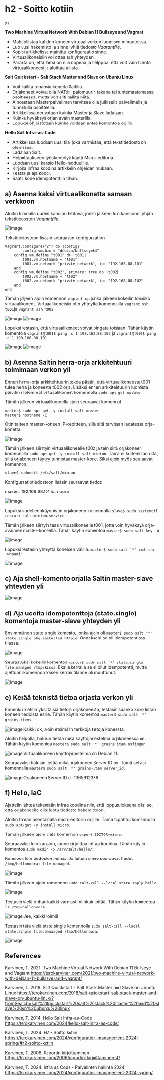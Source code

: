 # h2 - Soitto kotiin
x)

**Two Machine Virtual Network With Debian 11 Bullseye and Vagrant** 
- Mahdollistaa kahden koneen virtuaaliverkon luomisen minuuteissa.
- Luo uusi hakemisto ja sinne tyhjä tiedosto *Vagrantfile*.
- Kopioi artikkelissa mainittu konfiguraatio sinne.
- Virtuaalikoneisiin voi ottaa ssh yhteyden.
- Parasta on, että tämä on niin nopeaa ja helppoa, että voit vain tuhota virtuaalikoneesi ja aloittaa alusta.

**Salt Quickstart - Salt Stack Master and Slave on Ubuntu Linux**
- Voit hallita tuhansia koneita Saltilla.
- Orjakoneet voivat olla NAT:in, palomuurin takana tai tuntemaatomassa osoitteessa, mutta voit silti hallita niitä.
- Ainoastaan Masterpalvelimen tarvitsee olla julkisella palvelimella ja tunnetulla osoitteella.
- Artikkelissa neuvotaan kuinka Master ja Slave ladataan.
- Kuinka hyväksyä orjan avain masterilla.
- Lopuksi ohjeistetaan kuinka voidaan antaa komentoja orjille.

**Hello Salt Infra-as-Code**
- Artikkelissa luodaan uusi tila, joka varmistaa, että tekstitiedosto on olemassa.
- Ladataan Salt.
- Helpottaakseen työskentelyä käytä Micro-editoria.
- Luodaan uusi kansio Hello-moduulille.
- Kirjoita infraa koodina artikkelin ohjeiden mukaan.
- Testaa ja aja koodi.
- Saata kone idempotenttiin tilaan.

## a) Asenna kaksi virtuaalikonetta samaan verkkoon
Aloitin luomalla uuden kansion tehtava, jonka jälkeen loin kansioon tyhjän tekstitiedoston *Vagrantfile*.

![image](https://github.com/kervinennoora/configuration-management-systems/assets/165003747/a764cd55-ee1f-4f02-8e88-35dfb829f5e9)

Tekstitiedostoon lisäsin seuraavan konfiguraation 
````
Vagrant.configure("2") do |config|
		config.vm.box = "debian/bullseye64"
	config.vm.define "t001" do |t001|
		t001.vm.hostname = "t001"
		t001.vm.network "private_network", ip: "192.168.88.101"
	end
	config.vm.define "t002", primary: true do |t002|
		t002.vm.hostname = "t002"
		t002.vm.network "private_network", ip: "192.168.88.102"
	end	
end
````

Tämän jäljeen ajoin komennon ```` vagrant up ```` jonka jälkeen kokeilin toimiiko virtuaalikoneet. 
Virtuaalikoneisiin otin yhteyttä komennoilla `````vagrant ssh t001`````ja ````vagrant ssh t002````

![image](https://github.com/kervinennoora/configuration-management-systems/assets/165003747/4acca994-20b4-409f-a893-e60f5a026d2b)
![image](https://github.com/kervinennoora/configuration-management-systems/assets/165003747/781c5b63-8692-450f-8265-b0e3bc191858)

Lopuksi testasin, että virtuaalikoneet voivat pingata toisiaan. Tähän käytin komentoja ````vagrant@t001$ ping -c 1 198.168.88.102```` ja ````vagrant@t002$ ping -c 1 198.168.88.101````

![image](https://github.com/kervinennoora/configuration-management-systems/assets/165003747/0506d21e-08f0-4375-ba19-c145d3bc587f)
![image](https://github.com/kervinennoora/configuration-management-systems/assets/165003747/67714c7f-a099-4dbe-bab4-3b691776268a)

## b) Asenna Saltin herra-orja arkkitehtuuri toimimaan verkon yli
Ennen herra-orja arkkitehtuurin tekoa päätin, että virtuaalikoneesta t001 tulee herra ja koneesta t002 orja. Lisäksi ennen arkkitehtuurin luomista päivitin molemmat virtuaalikoneet komennolla ````sudo apt-get update````.

Tämän jälkeen virtuaalikoneella ajoin seuraavat komennot 
````master$ sudo apt-get update
master$ sudo apt-get -y install salt-master
master$ hostname -I
````
Otin talteen master-koneen IP-osoitteen, sillä sitä tarvitaan ladatessa orja-konetta.

![image](https://github.com/kervinennoora/configuration-management-systems/assets/165003747/08f72de1-cc3f-48b8-9416-640cecda1e15)

Tämän jälkeen siirrtyin virtuaalikoneelle t002 ja tein siitä orjakoneen komennolla ````sudo apt-get -y install salt-minion````. Tämä ei kuitenkaan riitä, sillä orjakoneen täytyy tunnistaa master-kone. Siksi ajoin myös seuraavat komennon.
````
slave$ sudoedit /etc/salt/minion
````
Konfiguraatiotiedostoon lisäsin seuraavat tiedot:

master: 192.168.88.101
id: noora

![image](https://github.com/kervinennoora/configuration-management-systems/assets/165003747/5559f3f2-28b4-46e7-bc3b-9f348919cd4a)

Lopuksi uudelleenkäynnistin orjakoneen komennolla
````slave$ sudo systemctl restart salt-minion.service````.


Tämän jälkeen siirryin taas virtuaalikoneelle t001, jotta voin hyväksyä orja-avaimen master-koneella. Tähän käytin komentoa ````master$ sudo salt-key -A````

![image](https://github.com/kervinennoora/configuration-management-systems/assets/165003747/3259f382-255c-4551-9569-b2a582385e9f)


Lopuksi testasin yhteyttä koneiden välillä. 
````master$ sudo salt '*' cmd.run 'whoami'````

![image](https://github.com/kervinennoora/configuration-management-systems/assets/165003747/1d0c4f07-d129-4b9f-9b38-b956615202d0)

## c) Aja shell-komento orjalla Saltin master-slave yhteyden yli

![image](https://github.com/kervinennoora/configuration-management-systems/assets/165003747/6bbe07d9-6247-4e2b-8619-47b3d1b92ceb)

## d) Aja useita idempotentteja (state.single) komentoja master-slave yhteyden yli

Ensimmäinen state.single komento, jonka ajoin oli ````master$ sudo salt '*' state.single pkg.installed httpie````. Onnekseni se oli idempotentissa tilassa.

![image](https://github.com/kervinennoora/configuration-management-systems/assets/165003747/ace88777-9ba9-4c0c-af7f-73b21eeb12ab)

Seuraavaksi kokeilin komentoa ````master$ sudo salt '*' state.single file.managed /tmp/kissa````. Ekalla kerralla se ei ollut idempotentti, mutta ajettuani komennon toisen kerran tilanne oli muuttunut.

![image](https://github.com/kervinennoora/configuration-management-systems/assets/165003747/57bfa6e8-ce8a-453d-a5df-f6d1aab65c5e)

## e) Kerää teknistä tietoa orjasta verkon yli
Ennenkuin etsin yksittäisiä tietoja orjakoneesta, testasin saanko koko listan koneen tiedoista esille. Tähän käytin komentoa ````master$ sudo salt '*' grains.items````. 

![image](https://github.com/kervinennoora/configuration-management-systems/assets/165003747/8b531ef2-c6c9-4554-807d-5568c7feffa9)
Kaikki ok, aloin etsimään  tarkkoja tietoja koneesta. 

Aloitin helpolla, halusin tietää mikä käyttöjärjestelmä orjakoneessa on. Tähän käytin komentoa ````master$ sudo salt '*' grains item osfinger````.

![image](https://github.com/kervinennoora/configuration-management-systems/assets/165003747/b6da1d41-c15d-4d7e-8960-feca898c7421)
Virtuaalikoneen käyttöjärjestelmä on Debian 11.

Seuraavaksi halusin tietää mikä orjakoneen Server ID on. Tämä selvisi komennolla ````master$ sudo salt '*' grains-item server_id````.

![image](https://github.com/kervinennoora/configuration-management-systems/assets/165003747/f433e117-cdeb-4885-a538-dd4b070df180)
Orjakoneen Server ID oli 1365912336.

## f) Hello, IaC

Ajattelin lähteä tekemään infraa koodina niin, että lopputuloksena olisi se, että orjakoneelle olisi luotu tiedosto hakemistoon.

Aloitin tämän asentamalla micro editorin orjalle. Tämä tapahtui komennolla ````sudo apt-get -y install micro````.

Tämän jälkeen ajoin vielä komennon ````export EDITOR=micro````.


Seuraavaksi loin kansion, jonne kirjoittaa infraa koodina. Tähän käytin komentoa ````sudo mkdir -p /srv/salt/hello/````.

Kansioon loin tiedoston *init.sls*. Ja laitoin sinne seuraavat tiedot ````/tmp/hellonoora:
  file.managed````.
  
![image](https://github.com/kervinennoora/configuration-management-systems/assets/165003747/de9fca6c-7b89-4ccb-802c-926072ef15b8)

Tämän jälkeen ajoin komennon ````sudo salt-call --local state.apply hello````.

![image](https://github.com/kervinennoora/configuration-management-systems/assets/165003747/97929d33-c8ec-469e-84ee-d8ff36a4d95c)

Testasin vielä onhan kaikki varmasti niinkuin pitää. Tähän käytin komentoa ````ls /tmp/hellonoora````.

![image](https://github.com/kervinennoora/configuration-management-systems/assets/165003747/5c5d586f-7007-419d-994b-b224c14f870f)
Jee, kaikki toimii!

Testasin tätä vielä state.single komennolla ````sudo salt-call --local state.single file.manaaged /tmp/hellonoora````.

![image](https://github.com/kervinennoora/configuration-management-systems/assets/165003747/b20654b2-e8d3-4257-b1eb-5a9d1426328b)

## References
Karvinen, T. 2021. Two Machine Virtual Network With Debian 11 Bullseye and Vagrant https://terokarvinen.com/2021/two-machine-virtual-network-with-debian-11-bullseye-and-vagrant/

Karvinen, T. 2018. Salt Quickstart - Salt Stack Master and Slave on Ubuntu Linux https://terokarvinen.com/2018/salt-quickstart-salt-stack-master-and-slave-on-ubuntu-linux/?fromSearch=salt%20quickstart%20salt%20stack%20master%20and%20slave%20on%20ubuntu%20linux

Karvinen, T. 2014. Hello Salt Infra-as-Code https://terokarvinen.com/2024/hello-salt-infra-as-code/

Karvinen, T. 2024. H2 - Soitto kotiin https://terokarvinen.com/2024/configuration-management-2024-spring/#h2-soitto-kotiin

Karvinen, T. 2006. Raportin kirjoittaminen https://terokarvinen.com/2006/raportin-kirjoittaminen-4/

Karvinen, T. 2024. Infra as Code - Palvelinten hallinta 2024 https://terokarvinen.com/2024/configuration-management-2024-spring/
